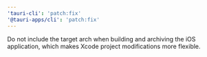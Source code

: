 ```yaml
---
'tauri-cli': 'patch:fix'
'@tauri-apps/cli': 'patch:fix'
---
```


Do not include the target arch when building and archiving the iOS application,
which makes Xcode project modifications more flexible.
